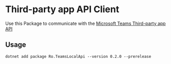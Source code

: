 # Third-party app API Client

Use this Package to communicate with the [Microsoft Teams Third-party app API](https://support.microsoft.com/en-us/office/connect-third-party-devices-to-teams-aabca9f2-47bb-407f-9f9b-81a104a883d6)

## Usage

```
dotnet add package Ro.TeamsLocalApi --version 0.2.0 --prerelease
```
